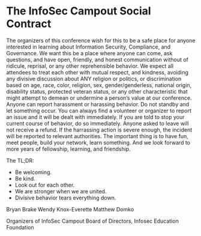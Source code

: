 # The InfoSec Campout Social Contract

The organizers of this conference wish for this to be a safe place for anyone interested in learning about Information Security, Compliance, and Governance. We want this be a place where anyone can come, ask questions, and have open, friendly, and honest communication without of ridicule, reprisal, or any other reprehensible behavior.
We expect all attendees to treat each other with mutual respect, and kindness, avoiding any divisive discussion about ANY religion or politics, or discrimination based on age, race, color, religion, sex, gender/genderless, national origin, disability status, protected veteran status, or any other characteristic that might attempt to demean or undermine a person’s value at our conference. 
Anyone can report harassment or harassing behavior. Do not standby and let something occur. You can always find a volunteer or organizer to report an issue and it will be dealt with immediately.  If you are told to stop your current course of behavior, do so immediately. Anyone asked to leave will not receive a refund. If the harrassing action is severe enough, the incident will be reported to relevant authorities.
The important thing is to have fun, meet people, build your network, learn something. And we look forward to more years of fellowship, learning, and friendship.

The TL;DR:
  * Be welcoming.
  * Be kind.
  * Look out for each other.
  * We are stronger when we are united.
  * Divisive behavior tears everything down. 

Bryan Brake
Wendy Knox-Everette
Matthew Domko

Organizers of InfoSec Campout
Board of Directors, Infosec Education Foundation
